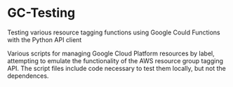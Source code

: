 # GC-Testing
Testing various resource tagging functions using Google Could Functions with the Python API client

Various scripts for managing Google Cloud Platform resources by label, attempting to emulate the functionality of the
AWS resource group tagging API. The script files include code necessary to test them locally, but not the dependences.
